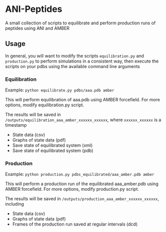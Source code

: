 # ANI-Peptides

A small collection of scripts to equilibrate and perform production runs of peptides using ANI and AMBER

## Usage

In general, you will want to modify the scripts `equilibration.py` and `production.py` to perform simulations in a consistent way, then execute the scripts on your pdbs using the available command line arguments

### Equilibration

Example: `python equilibrate.py pdbs/aaa.pdb amber`

This will perform equilibration of aaa.pdb using AMBER forcefield. For more options, modify equilibration.py script.

The results will be saved in `/outputs/equilibration_aaa_amber_xxxxxx_xxxxxx`, where `xxxxxx_xxxxxx` is a timestamp
- State data (csv)
- Graphs of state data (pdf)
- Save state of equilibrated system (xml)
- Save state of equilibrated system (pdb)

### Production

Example: `python production.py pdbs_equilibrated/aaa_amber.pdb amber`

This will perform a production run of the equilibrated aaa_amber.pdb using AMBER forcefield. For more options, modify production.py script.

The results will be saved in `/outputs/production_aaa_amber_xxxxxx_xxxxxx`, including
- State data (csv)
- Graphs of state data (pdf)
- Frames of the production run saved at regular intervals (dcd)